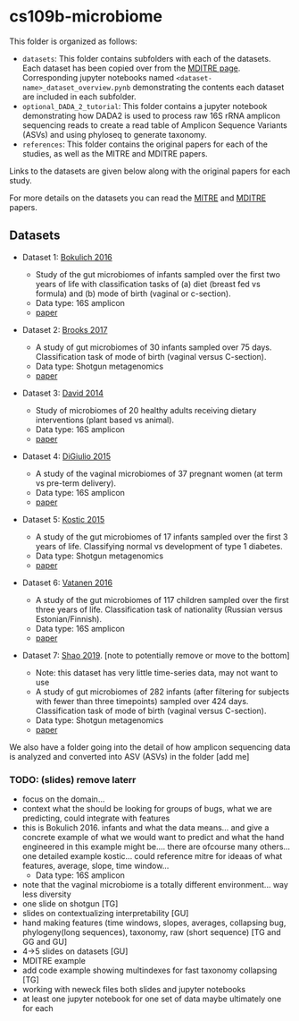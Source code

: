 # cs109b-microbiome

This folder is organized as follows:
- `datasets`: This folder contains subfolders with each of the datasets. Each dataset has been copied over from the [MDITRE page](https://github.com/gerberlab/mditre/tree/master/mditre/tutorials/datasets). Corresponding jupyter notebooks named `<dataset-name>_dataset_overview.pynb` demonstrating the contents each dataset are included in each subfolder.
- `optional_DADA_2_tutorial`: This folder contains a jupyter notebook demonstrating how DADA2 is used to process raw 16S rRNA amplicon sequencing reads to create a read table of Amplicon Sequence Variants (ASVs) and using phyloseq to generate taxonomy.
- `references`: This folder contains the original papers for each of the studies, as well as the MITRE and MDITRE papers.

Links to the datasets are given below along with the original papers for each study. 

For more details on the datasets you can read the [MITRE](https://github.com/gerberlab/cs109b-microbiome/blob/main/2022/references/MITRE.pdf) and [MDITRE](https://github.com/gerberlab/cs109b-microbiome/blob/main/2022/references/MDITRE.pdf) papers. 

## Datasets

- Dataset 1: [Bokulich 2016](https://github.com/gerberlab/cs109b-microbiome/tree/main/2022/datasets/bokulich)
  - Study of the gut microbiomes of infants sampled over the first two years of life with classification tasks of (a) diet (breast fed vs formula) and (b) mode of birth (vaginal or c-section).
  - Data type: 16S amplicon
  - [paper](https://github.com/gerberlab/cs109b-microbiome/blob/main/2022/references/Bokulich_2016.pdf)

- Dataset 2: [Brooks 2017](https://github.com/gerberlab/cs109b-microbiome/tree/main/2022/datasets/brooks)
  - A study of gut microbiomes of 30 infants sampled over 75 days. Classification task of mode of birth (vaginal versus C-section).
  - Data type: Shotgun metagenomics
  - [paper](https://github.com/gerberlab/cs109b-microbiome/blob/main/2022/references/Brooks_2017.pdf)

- Dataset 3: [David 2014](https://github.com/gerberlab/cs109b-microbiome/tree/main/2022/datasets/david)
  - Study of microbiomes of 20 healthy adults receiving dietary interventions (plant based vs animal).
  - Data type: 16S amplicon
  - [paper](https://github.com/gerberlab/cs109b-microbiome/blob/main/2022/references/David_2014.pdf)

- Dataset 4: [DiGiulio 2015](https://github.com/gerberlab/cs109b-microbiome/tree/main/2022/datasets/digiulio)
  - A study of the vaginal microbiomes of 37 pregnant women (at term vs pre-term delivery).
  - Data type: 16S amplicon
  - [paper](https://github.com/gerberlab/cs109b-microbiome/blob/main/2022/references/DiGiulio_2015.pdf)

- Dataset 5: [Kostic 2015](https://github.com/gerberlab/cs109b-microbiome/tree/main/2022/datasets/kostic)
  - A study of the gut microbiomes of 17 infants sampled over the first 3 years of life. Classifying normal vs development of type 1 diabetes.
  - Data type: Shotgun metagenomics
  - [paper](https://github.com/gerberlab/cs109b-microbiome/blob/main/2022/references/Kostic_2015.pdf)

- Dataset 6: [Vatanen 2016](https://github.com/gerberlab/cs109b-microbiome/tree/main/2022/datasets/vatanen)
  - A study of the gut microbiomes of 117 children sampled over the first three years of life. Classification task of nationality (Russian versus Estonian/Finnish).
  - Data type: 16S amplicon
  - [paper](https://github.com/gerberlab/cs109b-microbiome/blob/main/2022/references/Vatanen_2016.pdf)

- Dataset 7: [Shao 2019](https://github.com/gerberlab/cs109b-microbiome/tree/main/2022/datasets/shao). [note to potentially remove or move to the bottom]
  - Note: this dataset has very little time-series data, may not want to use
  - A study of gut microbiomes of 282 infants (after filtering for subjects with fewer than three timepoints) sampled over 424 days. Classification task of mode of birth (vaginal versus C-section).
  - Data type: Shotgun metagenomics
  - [paper](https://github.com/gerberlab/cs109b-microbiome/blob/main/2022/references/Shao_2019.pdf)


We also have a folder going into the detail of how amplicon sequencing data is analyzed and converted into ASV (ASVs) in the folder [add me]


### TODO: (slides) remove laterr
- focus on the domain...
- context what the should be looking for groups of bugs, what we are predicting, could integrate with features
- this is Bokulich 2016. infants and what the data means... and give a concrete example of what we would want to predict and what the hand engineered in this example might be.... there are ofcourse many others... one detailed example kostic... could reference mitre for ideaas of what features, average, slope, time window...
  - Data type: 16S amplicon
- note that the vaginal microbiome is a totally different environment... way less diversity
- one slide on shotgun [TG]
- slides on contextualizing interpretability [GU]
- hand making features (time windows, slopes, averages, collapsing bug, phylogeny(long sequences), taxonomy, raw (short sequence) [TG and GG and GU]
- 4->5 slides on datasets [GU]
- MDITRE example
- add code example showing multindexes for fast taxonomy collapsing [TG]
- working with neweck files both slides and jupyter notebooks
- at least one jupyter notebook for one set of data maybe ultimately one for each
